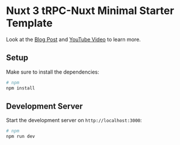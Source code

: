 # Nuxt 3 tRPC-Nuxt Minimal Starter Template

Look at the [Blog Post]()  and [YouTube Video](https://youtu.be/XX-4A4xkRB8) to learn more.

## Setup

Make sure to install the dependencies:

```bash
# npm
npm install

```

## Development Server

Start the development server on `http://localhost:3000`:

```bash
# npm
npm run dev
```
